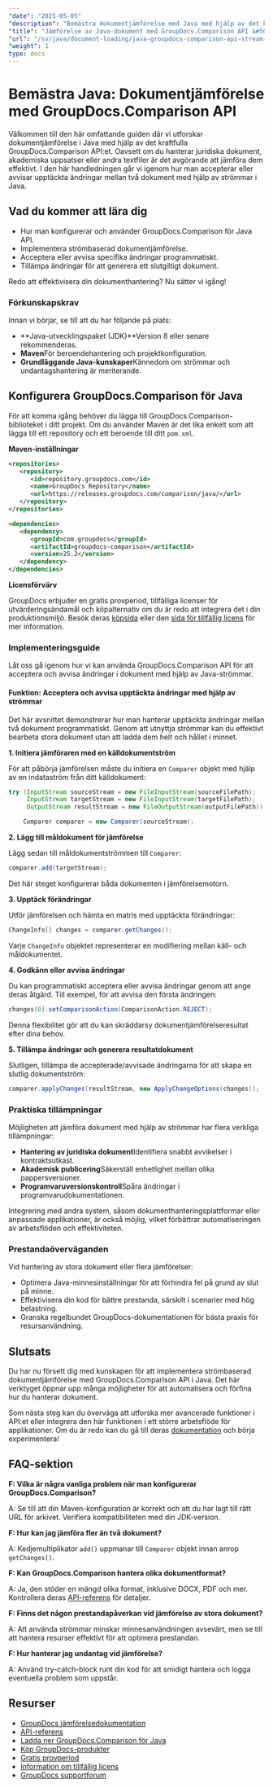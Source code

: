 ```yaml
---
"date": "2025-05-05"
"description": "Bemästra dokumentjämförelse med Java med hjälp av det kraftfulla GroupDocs.Comparison API. Lär dig strömbaserade tekniker för effektiv hantering av juridiska, akademiska och programvarudokument."
"title": "Jämförelse av Java-dokument med GroupDocs.Comparison API &#50; en strömbaserad metod"
"url": "/sv/java/document-loading/java-groupdocs-comparison-api-stream-document-compare/"
"weight": 1
type: docs
---
```

# Bemästra Java: Dokumentjämförelse med GroupDocs.Comparison API

Välkommen till den här omfattande guiden där vi utforskar dokumentjämförelse i Java med hjälp av det kraftfulla GroupDocs.Comparison API:et. Oavsett om du hanterar juridiska dokument, akademiska uppsatser eller andra textfiler är det avgörande att jämföra dem effektivt. I den här handledningen går vi igenom hur man accepterar eller avvisar upptäckta ändringar mellan två dokument med hjälp av strömmar i Java.

## Vad du kommer att lära dig

- Hur man konfigurerar och använder GroupDocs.Comparison för Java API.
- Implementera strömbaserad dokumentjämförelse.
- Acceptera eller avvisa specifika ändringar programmatiskt.
- Tillämpa ändringar för att generera ett slutgiltigt dokument.

Redo att effektivisera din dokumenthantering? Nu sätter vi igång!

### Förkunskapskrav

Innan vi börjar, se till att du har följande på plats:

- **Java-utvecklingspaket (JDK)**Version 8 eller senare rekommenderas.
- **Maven**För beroendehantering och projektkonfiguration.
- **Grundläggande Java-kunskaper**Kännedom om strömmar och undantagshantering är meriterande.

## Konfigurera GroupDocs.Comparison för Java

För att komma igång behöver du lägga till GroupDocs.Comparison-biblioteket i ditt projekt. Om du använder Maven är det lika enkelt som att lägga till ett repository och ett beroende till ditt `pom.xml`.

**Maven-inställningar**

```xml
<repositories>
   <repository>
      <id>repository.groupdocs.com</id>
      <name>GroupDocs Repository</name>
      <url>https://releases.groupdocs.com/comparison/java/</url>
   </repository>
</repositories>

<dependencies>
   <dependency>
      <groupId>com.groupdocs</groupId>
      <artifactId>groupdocs-comparison</artifactId>
      <version>25.2</version>
   </dependency>
</dependencies>
```

**Licensförvärv**

GroupDocs erbjuder en gratis provperiod, tillfälliga licenser för utvärderingsändamål och köpalternativ om du är redo att integrera det i din produktionsmiljö. Besök deras [köpsida](https://purchase.groupdocs.com/buy) eller den [sida för tillfällig licens](https://purchase.groupdocs.com/temporary-license/) för mer information.

### Implementeringsguide

Låt oss gå igenom hur vi kan använda GroupDocs.Comparison API för att acceptera och avvisa ändringar i dokument med hjälp av Java-strömmar.

#### Funktion: Acceptera och avvisa upptäckta ändringar med hjälp av strömmar

Det här avsnittet demonstrerar hur man hanterar upptäckta ändringar mellan två dokument programmatiskt. Genom att utnyttja strömmar kan du effektivt bearbeta stora dokument utan att ladda dem helt och hållet i minnet.

**1. Initiera jämföraren med en källdokumentström**

För att påbörja jämförelsen måste du initiera en `Comparer` objekt med hjälp av en indataström från ditt källdokument:

```java
try (InputStream sourceStream = new FileInputStream(sourceFilePath);
     InputStream targetStream = new FileInputStream(targetFilePath);
     OutputStream resultStream = new FileOutputStream(outputFilePath)) {

    Comparer comparer = new Comparer(sourceStream);
```

**2. Lägg till måldokument för jämförelse**

Lägg sedan till måldokumentströmmen till `Comparer`:

```java
comparer.add(targetStream);
```

Det här steget konfigurerar båda dokumenten i jämförelsemotorn.

**3. Upptäck förändringar**

Utför jämförelsen och hämta en matris med upptäckta förändringar:

```java
ChangeInfo[] changes = comparer.getChanges();
```

Varje `ChangeInfo` objektet representerar en modifiering mellan käll- och måldokumentet.

**4. Godkänn eller avvisa ändringar**

Du kan programmatiskt acceptera eller avvisa ändringar genom att ange deras åtgärd. Till exempel, för att avvisa den första ändringen:

```java
changes[0].setComparisonAction(ComparisonAction.REJECT);
```

Denna flexibilitet gör att du kan skräddarsy dokumentjämförelseresultat efter dina behov.

**5. Tillämpa ändringar och generera resultatdokument**

Slutligen, tillämpa de accepterade/avvisade ändringarna för att skapa en slutlig dokumentström:

```java
comparer.applyChanges(resultStream, new ApplyChangeOptions(changes));
```

### Praktiska tillämpningar

Möjligheten att jämföra dokument med hjälp av strömmar har flera verkliga tillämpningar:

- **Hantering av juridiska dokument**Identifiera snabbt avvikelser i kontraktsutkast.
- **Akademisk publicering**Säkerställ enhetlighet mellan olika pappersversioner.
- **Programvaruversionskontroll**Spåra ändringar i programvarudokumentationen.

Integrering med andra system, såsom dokumenthanteringsplattformar eller anpassade applikationer, är också möjlig, vilket förbättrar automatiseringen av arbetsflöden och effektiviteten.

### Prestandaöverväganden

Vid hantering av stora dokument eller flera jämförelser:

- Optimera Java-minnesinställningar för att förhindra fel på grund av slut på minne.
- Effektivisera din kod för bättre prestanda, särskilt i scenarier med hög belastning.
- Granska regelbundet GroupDocs-dokumentationen för bästa praxis för resursanvändning.

## Slutsats

Du har nu försett dig med kunskapen för att implementera strömbaserad dokumentjämförelse med GroupDocs.Comparison API i Java. Det här verktyget öppnar upp många möjligheter för att automatisera och förfina hur du hanterar dokument.

Som nästa steg kan du överväga att utforska mer avancerade funktioner i API:et eller integrera den här funktionen i ett större arbetsflöde för applikationer. Om du är redo kan du gå till deras [dokumentation](https://docs.groupdocs.com/comparison/java/) och börja experimentera!

## FAQ-sektion

**F: Vilka är några vanliga problem när man konfigurerar GroupDocs.Comparison?**

A: Se till att din Maven-konfiguration är korrekt och att du har lagt till rätt URL för arkivet. Verifiera kompatibiliteten med din JDK-version.

**F: Hur kan jag jämföra fler än två dokument?**

A: Kedjemultiplikator `add()` uppmanar till `Comparer` objekt innan anrop `getChanges()`.

**F: Kan GroupDocs.Comparison hantera olika dokumentformat?**

A: Ja, den stöder en mängd olika format, inklusive DOCX, PDF och mer. Kontrollera deras [API-referens](https://reference.groupdocs.com/comparison/java/) för detaljer.

**F: Finns det någon prestandapåverkan vid jämförelse av stora dokument?**

A: Att använda strömmar minskar minnesanvändningen avsevärt, men se till att hantera resurser effektivt för att optimera prestandan.

**F: Hur hanterar jag undantag vid jämförelse?**

A: Använd try-catch-block runt din kod för att smidigt hantera och logga eventuella problem som uppstår.

## Resurser

- [GroupDocs jämförelsedokumentation](https://docs.groupdocs.com/comparison/java/)
- [API-referens](https://reference.groupdocs.com/comparison/java/)
- [Ladda ner GroupDocs.Comparison för Java](https://releases.groupdocs.com/comparison/java/)
- [Köp GroupDocs-produkter](https://purchase.groupdocs.com/buy)
- [Gratis provperiod](https://releases.groupdocs.com/comparison/java/)
- [Information om tillfällig licens](https://purchase.groupdocs.com/temporary-license/)
- [GroupDocs supportforum](https://forum.groupdocs.com/c/comparison)
